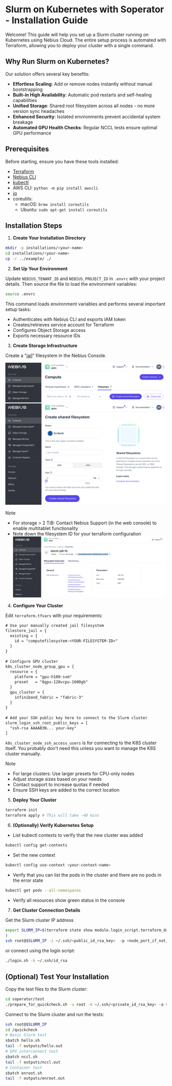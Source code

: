 # Slurm on Kubernetes with Soperator - Installation Guide

Welcome! This guide will help you set up a Slurm cluster running on Kubernetes using Nebius Cloud. The entire setup process is automated with Terraform, allowing you to deploy your cluster with a single command.

## Why Run Slurm on Kubernetes?

Our solution offers several key benefits:

- **Effortless Scaling**: Add or remove nodes instantly without manual bootstrapping
- **Built-in High Availability**: Automatic pod restarts and self-healing capabilities
- **Unified Storage**: Shared root filesystem across all nodes - no more version sync headaches
- **Enhanced Security**: Isolated environments prevent accidental system breakage
- **Automated GPU Health Checks**: Regular NCCL tests ensure optimal GPU performance

## Prerequisites

Before starting, ensure you have these tools installed:

- [Terraform](https://developer.hashicorp.com/terraform/tutorials/aws-get-started/install-cli)
- [Nebius CLI ](https://nebius.com/docs/cli/quickstart)
- [kubectl](https://kubernetes.io/docs/tasks/tools/)
- AWS CLI: `python -m pip install awscli`
- [jq](https://jqlang.github.io/jq/download/)
- coreutils: 
  - macOS: `brew install coreutils`
  - Ubuntu: `sudo apt-get install coreutils`



## Installation Steps

1. **Create Your Installation Directory**
```bash
mkdir -p installations/<your-name>
cd installations/<your-name>
cp -r ../example/ ./
```

2. **Set Up Your Environment**

Update `NEBIUS_TENANT_ID` and `NEBIUS_PROJECT_ID` in `.envrc` with your project details.
Then source the file to load the environment variables:
```bash
source .envrc
```

This command loads environment variables and performs several important setup tasks:
- Authenticates with Nebius CLI and exports IAM token
- Creates/retrieves service account for Terraform
- Configures Object Storage access
- Exports necessary resource IDs


3. **Create Storage Infrastructure**

Create a "[jail](https://en.wikipedia.org/wiki/FreeBSD_jail)" filesystem in the Nebius Console.

![Create Filesystem 1](imgs/create_fs_1.png)
![Create Filesystem 2](imgs/create_fs_2.png)

> [!NOTE] 
> - For storage > 2 TiB: Contact Nebius Support (in the web console) to enable multitablet functionality
> - Note down the filesystem ID for your terraform configuration
> ![Create Filesystem 2](imgs/create_fs_3.png)

4. **Configure Your Cluster**

Edit `terraform.tfvars` with your requirements:

```hcl
# Use your manually created jail filesystem
filestore_jail = {
  existing = {
    id = "computefilesystem-<YOUR-FILESYSTEM-ID>"
  }
}

# Configure GPU cluster
k8s_cluster_node_group_gpu = {
  resource = {
    platform = "gpu-h100-sxm"
    preset   = "8gpu-128vcpu-1600gb"
  }
  gpu_cluster = {
    infiniband_fabric = "fabric-3"
  }
}

# Add your SSH public key here to connect to the Slurm cluster 
slurm_login_ssh_root_public_keys = [
  "ssh-rsa AAAAB3N... your-key"
]
```

`k8s_cluster_node_ssh_access_users` is for connecting to the K8S cluster itself.
You probably don't need this unless you want to manage the K8S cluster manually.


> [!NOTE] 
> - For large clusters: Use larger presets for CPU-only nodes
> - Adjust storage sizes based on your needs
> - Contact support to increase quotas if needed
> - Ensure SSH keys are added to the correct location

5. **Deploy Your Cluster**
```bash
terraform init
terraform apply # This will take ~40 mins
```

6. **(Optionally) Verify Kubernetes Setup**
- List kubectl contexts to verify that the new cluster was added
```bash
kubectl config get-contexts
```

- Set the new context 
```bash
kubectl config use-context <your-context-name>
```

- Verify that you can list the pods in the cluster and there are no pods in the error state
```bash
kubectl get pods --all-namespaces
```

- Verify all resources show green status in the console

7. **Get Cluster Connection Details**

Get the Slurm cluster IP address
```bash
export SLURM_IP=$(terraform state show module.login_script.terraform_data.connection_ip | grep 'input' | grep -oE '[0-9]+\.[0-9]+\.[0-9]+\.[0-9]+' | head -n 1
)
ssh root@$SLURM_IP -i ~/.ssh/<public_id_rsa_key>  -p <node_port_if_not_default>
```

or connect using the login script:

```bash
./login.sh -k ~/.ssh/id_rsa
```


## (Optional) Test Your Installation

Copy the test files to the Slurm cluster:
```bash
cd soperator/test
./prepare_for_quickcheck.sh -u root -k ~/.ssh/<private_id_rsa_key> -a $SLURM_IP
```

Connect to the Slurm cluster and run the tests:

```bash
ssh root@$SLURM_IP
cd /quickcheck
# Basic Slurm test
sbatch hello.sh
tail -f outputs/hello.out    
# GPU interconnect test
sbatch nccl.sh
tail -f outputs/nccl.out
# Container test
sbatch enroot.sh
tail -f outputs/enroot.out
```